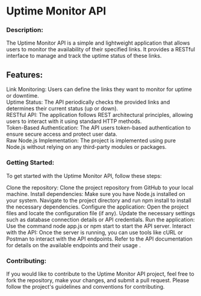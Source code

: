 # Uptime Monitor API

### Description:
The Uptime Monitor API is a simple and lightweight application that allows users to monitor the availability of their specified links. It provides a RESTful interface to manage and track the uptime status of these links.

## Features:

Link Monitoring: Users can define the links they want to monitor for uptime or downtime.  
Uptime Status: The API periodically checks the provided links and determines their current status (up or down).  
RESTful API: The application follows REST architectural principles, allowing users to interact with it using standard HTTP methods.  
Token-Based Authentication: The API users token-based authentication to ensure secure access and protect user data.  
Raw Node.js Implementation: The project is implemented using pure Node.js without relying on any third-party modules or packages.

### Getting Started:

To get started with the Uptime Monitor API, follow these steps:

Clone the repository: Clone the project repository from GitHub to your local machine.
Install dependencies: Make sure you have Node.js installed on your system. Navigate to the project directory and run npm install to install the necessary dependencies.
Configure the application: Open the project files and locate the configuration file (if any). Update the necessary settings such as database connection details or API credentials.
Run the application: Use the command node app.js or npm start to start the API server.
Interact with the API: Once the server is running, you can use tools like cURL or Postman to interact with the API endpoints. Refer to the API documentation for details on the available endpoints and their usage . 

### Contributing:

If you would like to contribute to the Uptime Monitor API project, feel free to fork the repository, make your changes, and submit a pull request. Please follow the project's guidelines and conventions for contributing.

